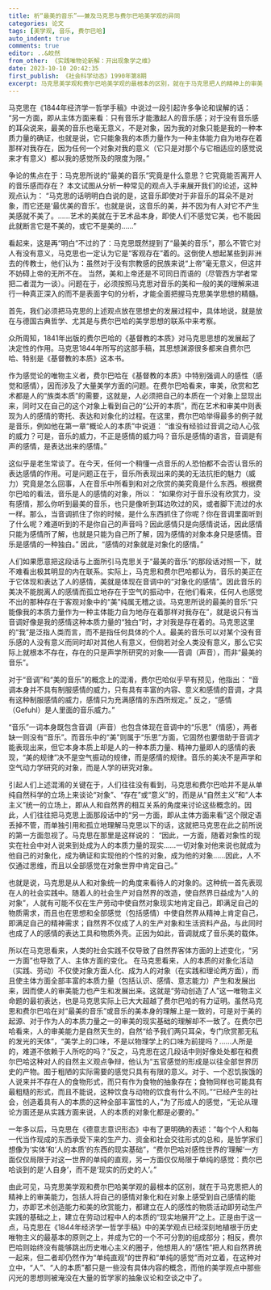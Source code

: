```yaml
---
title: 析“最美的音乐”——兼及马克思与费尔巴哈美学观的异同
categories: 论文
tags: [美学观, 音乐, 费尔巴哈]
auto_indent: true
comments: true
editor: ..&皎然
from_other: 《实践唯物论新解：开出现象学之维》
date: 2023-10-10 20:42:35
first_publish: 《社会科学动态》1990年第8期
excerpt: 马克思美学观和费尔巴哈美学观的最根本的区别，就在于马克思把人的精神上的审美能力，包括人将自己的感情对象化和在对象上感受到自己感情的能力，亦即艺术创造能力和美的欣赏能力，都建立在人的感性的物质活动即劳动生产实践的基础之上，建立在劳动过程中人的本质的“现实地展开”之上。正是由于这一点，马克思在《1844年经济学一哲学手稿》中的美学观点已经深刻地植根于历史唯物主义的最基本的原则之上，并成为它的一个不可分割的组成部分；相反，费尔巴哈则始终没有能够跳出历史唯心主义的圈子，他想用人的“感性”把人和自然界统一起来，但二者却仍然作为“单纯直观”的世界和“单纯的感觉”而对立着，在这种对立中，“人”、“人的本质”都只是一些没有具体内容的概念，而他的美学观点中那些闪光的思想则被淹没在大量的哲学家的抽象议论和空谈之中了。
---
```

马克思在《1844年经济学一哲学手稿》中说过一段引起许多争论和误解的话：
“另一方面，即从主体方面来看：只有音乐才能激起人的音乐感；对于没有音乐感的耳朵说来，最美的音乐也毫无意义，不是对象，因为我的对象只能是我的一种本质力量的确证，也就是说，它只能象我的本质力量作为一种主体能力自为地存在着那样对我存在，因为任何一个对象对我的意义（它只是对那个与它相适应的感觉说来才有意义）都以我的感觉所及的限度为限。”

争论的焦点在于：马克思所说的“最美的音乐”究竟是什么意思？它究竟能否离开人的音乐感而存在？
本文试图从分析一种常见的观点入手来展开我们的论述，这种观点认为：
“马克思的话明明白白说的是，这音乐即使对于非音乐的耳朵不是对象，而它还是‘最优美的音乐’。也就是说，这音乐的美，并不因为有人对它不产生美感就不美了。……艺术的美就在于艺术品本身，即使人们不感觉它美，也不能因此就断言它是不美的，或它不是美的……”

看起来，这是再“明白”不过的了：马克思既然提到了“最美的音乐”，那么不管它对人有没有意义，马克思也一定认为它是“客观存在”着的。这倒使人想起某些到非洲去的传教士，他们认为：虽然对于没有宗教感的民族来说“上帝”毫无意义，但这并不妨碍上帝的无所不在。
当然，美和上帝还是不可同日而语的（尽管西方学者常把二者混为一谈）。问题在于，必须按照马克思对音乐的美和一般的美的理解来进行一种真正深入的而不是表面字句的分析，才能全面把握马克思美学思想的精髓。

首先，我们必须把马克思的上述观点放在思想史的发展过程中，具体地说，就是放在与德国古典哲学、尤其是与费尔巴哈的美学思想的联系中来考察。

众所周知，1841年出版的费尔巴哈的《基督教的本质》对马克思思想的发展起了决定性的作用。马克思1844年所写的这部手稿，其思想渊源很多都来自费尔巴哈、特别是《基督教的本质》这本书。

作为感觉论的唯物主义者，费尔巴哈在《基督教的本质》中特别强调人的感性（感觉和感情），因而涉及了大量美学方面的问题。在费尔巴哈看来，审美，欣赏和艺术都是人的“族类本质”的需要，这就是，人必须把自己的本质在一个对象上显现出来，同时又在自己的这个对象上看到自己的“公开的本质”，而在艺术和审美中则表现为人的感情的寄托、表达和对象化的过程。在这里，费尔巴哈举得最多的例子就是音乐，例如他在第一章“概论人的本质”中说道：
“谁没有经验过音调之动人心弦的威力？可是，音乐的威力，不正是感情的威力吗？音乐是感情的语言，音调是有声的感情，是表达出来的感情。”

这似乎是老生常谈了。在今天，任何一个稍懂一点音乐的人恐怕都不会否认音乐的表达感情的作用。可是问题正在于，音乐所表现出来的美的无法抗拒的魅力（威力）究竟是怎么回事，人在音乐中所看到和对之欣赏的美究竟是什么东西。根据费尔巴哈的看法，音乐是人的感情的对象，所以：
“如果你对于音乐没有欣赏力，没有感情，那么你听到最美的音乐，也只是像听到耳边吹过的风，或者脚下流过的水一样。那么，当音调抓住了你的时候，是什么东西抓住了你呢？你在音调里面听到了什么呢？难道听到的不是你自己的声音吗？因此感情只是向感情说话，因此感情只能为感情所了解，也就是只能为自己所了解，因为感情的对象本身只是感情。音乐是感情的一种独白。”
因此，“感情的对象就是对象化的感情。”

人们如果愿意把这段话与上面所引马克思关于“最美的音乐”的那段话对照一下，就不难看出极其明显的内在联系。实际上，马克思和费尔巴哈都认为，音乐的美正在于它体现和表达了人的感情，美就是体现在音调中的“对象化的感情”。因此音乐的美决不能脱离人的感情而孤立地存在于空气的振动中，在他们看来，任何人也感觉不出的那种存在于客观对象中的“美”纯属无稽之谈。马克思所说的最美的音乐“只能像我的本质力量作为一种主体能力自为地存在着那样对我存在”，就是说只有当音调好像是我的感情这种本质力量的“独白”时，才对我是存在着的。马克思这里的“我”是泛指人类而言，而不是指任何具体的个人。最美的音乐可以对某个没有音乐感的人没有意义而同时却对其他人有意义，但倘若对全人类没有意义，那么它实际上就根本不存在，存在的只是声学所研究的对象——音调（声音），而非“最美的音乐”。

对于“音调”和“美的音乐”的概念上的混淆，费尔巴哈似乎早有预见，他指出：
“音调本身并不具有制服感情的威力，只有具有丰富的内容、意义和感情的音调，才具有这种制服感情的威力，感情只为充满感情的东西所规定。”
反之，“感情（Gefuhl）是人里面的音乐威力。”

“音乐”一词本身既包含音调（声音）也包含体现在音调中的“乐思”（情感），两者缺一则没有“音乐”。而音乐中的“美”则属于“乐思”方面，它固然也要借助于音调才能表现出来，但它本身本质上却是人的一种本质力量、精神力量即人的感情的表现，“美的规律”决不是空气振动的规律，而是感情的规律。音乐的美决不是声学和空气动力学研究的对象，而是人学的研究对象。

引起人们上述混淆的关键在于，人们往往没有看到，马克思和费尔巴哈并不是从单纯自然科学的立场上来谈论“对象”、“存在”或“意义”的，而是从“自然主义”和“人本主义”统一的立场上，即从人和自然界的相互关系的角度来讨论这些概念的。因此，人们往往把马克思上面那段话中的“另一方面，即从主体方面来看”这个限定语丢掉不管，而单独引用和孤立地理解马克思以下的话，这就把马克思在此之前所说的第一方面忽视了。马克思在那里是这样说的：
“因此，一方面，随着对象性的现实在社会中对人说来到处成为人的本质力量的现实……一切对象对他来说也就成为他自己的对象化，成为确证和实现他的个性的对象，成为他的对象……因此，人不仅通过思维，而且以全部感觉在对象世界中肯定自己。”

也就是说，马克思是从人和对象统一的角度来看待人的对象的。这种统一首先表现在人的社会实践中。随着人的社会生产对自然界的改造，使自然界日益成为“人的对象”，人就有可能不仅在生产劳动中使自然对象现实地肯定自己，即满足自己的物质需求，而且也在思想和全部感觉（包括感情）中使自然界从精神上肯定自己，即满足自己的精神需求；自然界不仅成了人的生产对象和生活资料产品，与此同时也成了人的感情的表达工具和物质外壳。正因为如此，音调就成了音乐美的载体。

所以在马克思看来，人类的社会实践不仅导致了自然界客体方面的上述变化，“另一方面”也导致了人、主体方面的变化。
在马克思看来，人的本质的对象化活动（实践、劳动）不仅使对象方面人化、成为人的对象（在实践和理论两方面），而且使主体方面全部丰富的本质力量（包括认识、感情、意志能力）产生和发展出来，因而使人的审美能力也产生和发展出来。这就是“劳动创造了人”这一唯物主义命题的最初表达，也是马克思实际上已大大超越了费尔巴哈的有力证明。虽然马克思和费尔巴哈在对“最美的音乐”或音乐的美本身的理解上是一致的，可是对于美的起源、对于作为人的本质力量之一的审美的现实基础的理解却不一致了。在费尔巴哈看来，人的审美能力是自然天生的，自然“给予我们两只耳朵，专门欣赏那无私的发光的天体”，“美学上的口味，不是以物理学上的口味为前提吗？……人所是的，难道不依赖于人所吃的吗？”反之，马克思在这几段话中则好像处处都在和费尔巴哈这种对人的自然主义观点争辩，他认为“五官感觉的形成是以往全部世界历史的产物。囿于粗陋的实际需要的感觉只具有有限的意义。对于、一个忍饥挨饿的人说来并不存在人的食物形式，而只有作为食物的抽象存在；食物同样也可能具有最粗糙的形式，而且不能说，这种饮食与动物的饮食有什么不同。”“已经产生的社会，创造着具有人的本质的这种全部丰富性的人，”为了形成人的感觉，“无论从理论方面还是从实践方面来说，人的本质的对象化都是必要的。”

一年多以后，马克思在《德意志意识形态》中有了更明确的表述：“每个个人和每一代当作现成的东西承受下来的生产力、资金和社会交往形式的总和，是哲学家们想像为‘实体’和‘人的本质’的东西的现实基础”，“费尔巴哈对感性世界的‘理解’一方面仅仅局限于对这一世界的单纯的直观，另一方面仅仅局限于单纯的感觉：费尔巴哈谈到的是‘人自身’，而不是‘现实的历史的人’。”

由此可见，马克思美学观和费尔巴哈美学观的最根本的区别，就在于马克思把人的精神上的审美能力，包括人将自己的感情对象化和在对象上感受到自己感情的能力，亦即艺术创造能力和美的欣赏能力，都建立在人的感性的物质活动即劳动生产实践的基础之上，建立在劳动过程中人的本质的“现实地展开”之上。正是由于这一点，马克思在《1844年经济学一哲学手稿》中的美学观点已经深刻地植根于历史唯物主义的最基本的原则之上，并成为它的一个不可分割的组成部分；相反，费尔巴哈则始终没有能够跳出历史唯心主义的圈子，他想用人的“感性”把人和自然界统一起来，但二者却仍然作为“单纯直观”的世界和“单纯的感觉”而对立着，在这种对立中，“人”、“人的本质”都只是一些没有具体内容的概念，而他的美学观点中那些闪光的思想则被淹没在大量的哲学家的抽象议论和空谈之中了。
